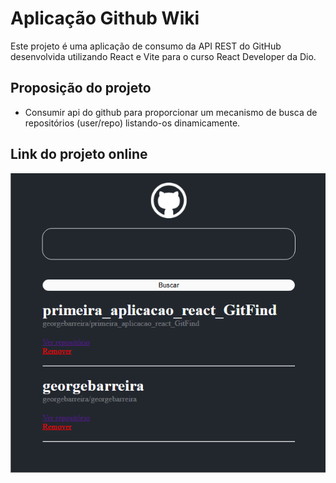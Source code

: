# Aplicação Github Wiki

Este projeto é uma aplicação de consumo da API REST do GitHub desenvolvida utilizando React e Vite para o curso React Developer da Dio.

## Proposição do projeto

- Consumir api do github para proporcionar um mecanismo de busca de repositórios (user/repo) listando-os dinamicamente.

## Link do projeto online

<div style="text-align:center;">
<a href="https://georgebarreira.github.io/desafio02-github-wiki/"><img src="./src/assets/GithubWiki.PNG" alt="imagem do projeto"  /> </a>
</div>
